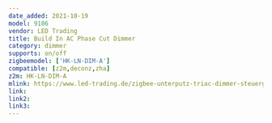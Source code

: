 ```yaml
---
date_added: 2021-10-19
model: 9106
vendor: LED Trading
title: Build In AC Phase Cut Dimmer
category: dimmer
supports: on/off
zigbeemodel: ['HK-LN-DIM-A']
compatible: [z2m,deconz,zha]
z2m: HK-LN-DIM-A
mlink: https://www.led-trading.de/zigbee-unterputz-triac-dimmer-steuergeraet-controller-230v-kompatibel
link:
link2: 
link3: 
---
```

